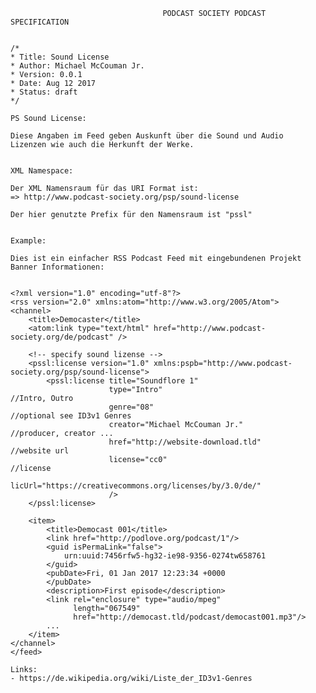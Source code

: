                                       PODCAST SOCIETY PODCAST SPECIFICATION
                                      
                                      
    /*
    * Title: Sound License
    * Author: Michael McCouman Jr.
    * Version: 0.0.1
    * Date: Aug 12 2017
    * Status: draft
    */                                  

    PS Sound License:

    Diese Angaben im Feed geben Auskunft über die Sound und Audio 
    Lizenzen wie auch die Herkunft der Werke. 


    XML Namespace:

    Der XML Namensraum für das URI Format ist:
    => http://www.podcast-society.org/psp/sound-license

    Der hier genutzte Prefix für den Namensraum ist "pssl"


    Example:
    
    Dies ist ein einfacher RSS Podcast Feed mit eingebundenen Projekt Banner Informationen:


    <?xml version="1.0" encoding="utf-8"?>
    <rss version="2.0" xmlns:atom="http://www.w3.org/2005/Atom">
    <channel>
        <title>Democaster</title>
        <atom:link type="text/html" href="http://www.podcast-society.org/de/podcast" />

        <!-- specify sound lizense -->
        <pssl:license version="1.0" xmlns:pspb="http://www.podcast-society.org/psp/sound-license">
            <pssl:license title="Soundflore 1"
                          type="Intro"                                //Intro, Outro
                          genre="08"                                  //optional see ID3v1 Genres
                          creator="Michael McCouman Jr."              //producer, creator ...
                          href="http://website-download.tld"          //website url
                          license="cc0"                               //license
                          licUrl="https://creativecommons.org/licenses/by/3.0/de/"
                          />
        </pssl:license>
        
        <item>
            <title>Democast 001</title>
            <link href="http://podlove.org/podcast/1"/>
            <guid isPermaLink="false">
                urn:uuid:7456rfw5-hg32-ie98-9356-0274tw658761
            </guid>
            <pubDate>Fri, 01 Jan 2017 12:23:34 +0000
            </pubDate>
            <description>First episode</description>
            <link rel="enclosure" type="audio/mpeg"
                  length="067549"
                  href="http://democast.tld/podcast/democast001.mp3"/>
            ...
        </item>
    </channel>
    </feed>

    Links:
    - https://de.wikipedia.org/wiki/Liste_der_ID3v1-Genres

